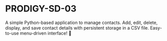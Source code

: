 # PRODIGY-SD-03
A simple Python-based application to manage contacts. Add, edit, delete, display, and save contact details with persistent storage in a CSV file. Easy-to-use menu-driven interface! 🚀
